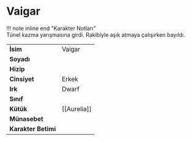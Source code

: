 # Vaigar   
!!! note inline end "Karakter Notları"  
	Tünel kazma yarışmasına girdi. Rakibiyle aşık atmaya çalışırken bayıldı.     
  
|  |  |  
|---|---|  
| **İsim** | Vaigar |  
| **Soyadı** |  |  
| **Hizip** |  |  
| **Cinsiyet** | Erkek |  
| **Irk** | Dwarf |  
| **Sınıf** |  |  
| **Kütük** | [[Aurelia]] |  
| **Münasebet** |  |  
| **Karakter Betimi** |  |  
  
  
